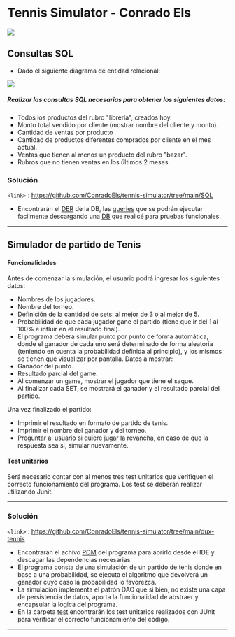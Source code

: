 
# Tennis Simulator - Conrado Els

![](https://www.clipartmax.com/png/middle/30-305859_pelota-tenis-png.png)


## Consultas SQL
- Dado el siguiente diagrama de entidad relacional: 

![](https://res.cloudinary.com/dtvlycezq/image/upload/v1690813648/samples/Captura_de_pantalla_2023-07-31_112617_x07pcm.png)

##### Realizar las consultas SQL necesarias para obtener los siguientes datos: 
- Todos los productos del rubro "librería", creados hoy. 
- Monto total vendido por cliente (mostrar nombre del cliente y monto). 
- Cantidad de ventas por producto
- Cantidad de productos diferentes comprados por cliente en el mes actual. 
- Ventas que tienen al menos un producto del rubro "bazar". 
- Rubros que no tienen ventas en los últimos 2 meses.

### Solución

`<link>` : <https://github.com/ConradoEls/tennis-simulator/tree/main/SQL>

- Encontrarán el [DER](https://github.com/ConradoEls/tennis-simulator/blob/main/SQL/DER.mwb) de la DB, las [queries](https://github.com/ConradoEls/tennis-simulator/blob/main/SQL/Queries.sql) que se podrán ejecutar facilmente descargando una [DB](https://github.com/ConradoEls/tennis-simulator/blob/main/SQL/DB.sql) que realicé para pruebas funcionales.

----

## Simulador de partido de Tenis

#### Funcionalidades
Antes de comenzar la simulación, el usuario podrá ingresar los siguientes datos:
- Nombres de los jugadores.
- Nombre del torneo.
- Definición de la cantidad de sets: al mejor de 3 o al mejor de 5.
- Probabilidad de que cada jugador gane el partido (tiene que ir del 1 al 100% e influir en el resultado final).
- El programa deberá simular punto por punto de forma automática, donde el ganador de cada uno será determinado de forma aleatoria (teniendo en cuenta la probabilidad definida al principio), y los mismos se tienen que visualizar por pantalla. Datos a mostrar:
-  Ganador del punto.
-  Resultado parcial del game.
-  Al comenzar un game, mostrar el jugador que tiene el saque.
-  Al finalizar cada SET, se mostrará el ganador y el resultado parcial del partido.

Una vez finalizado el partido:
- Imprimir el resultado en formato de partido de tenis.
- Imprimir el nombre del ganador y del torneo.
- Preguntar al usuario si quiere jugar la revancha, en caso de que la respuesta sea sí, simular nuevamente.

#### Test unitarios
Será necesario contar con al menos tres test unitarios que verifiquen el correcto funcionamiento del programa. Los test se deberán realizar utilizando Junit.

----

### Solución

`<link>` : <https://github.com/ConradoEls/tennis-simulator/tree/main/dux-tennis>

- Encontrarán el achivo [POM](https://github.com/ConradoEls/tennis-simulator/blob/main/dux-tennis/pom.xml) del programa para abrirlo desde el IDE y descagar las dependencias necesarias.
- El programa consta de una simulación de un partido de tenis donde en base a una probabilidad, se ejecuta el algoritmo que devolverá un ganador cuyo caso la probabilidad lo favorezca.
- La simulación implementa el patrón DAO que si bien, no existe una capa de persistencia de datos, aporta la funcionalidad de abstraer y encapsular la logica del programa.
- En la carpeta [test](https://github.com/ConradoEls/tennis-simulator/blob/main/dux-tennis/src/test/java/com/example/duxtennis/DuxTennisApplicationTests.java) encontrarán los test unitarios realizados con JUnit para verificar el correcto funcionamiento del código.

----
